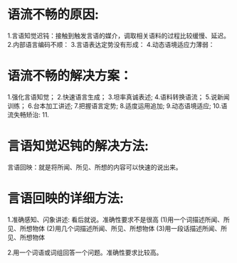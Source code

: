 # 语流不畅的原因:
1.言语知觉迟钝：接触到触发言语的媒介，调取相关语料的过程比较缓慢、延迟。
2.内部语言编码不顺：
3.言语表达定势没有形成：
4.动态语境适应力薄弱：

# 语流不畅的解决方案：
1.强化言语知觉；
2.快速语言生成；
3.坦率真诚表述;
4.语料转换语流；
5.说新闻训练；
6.台本加工讲述;
7.把握语言定势;
8.适度运用追加;
9.动态语境适应;
10.语流失畅矫治:
11.

# 言语知觉迟钝的解决方法:
 言语回映：就是将所闻、所见、所想的内容可以快速的说出来。

# 言语回映的详细方法: 
1.准确感知、闪象讲述: 看后就说。准确性要求不是很高
(1)用一个词描述所闻、所见、所想物体
(2)用几个词描述所闻、所见、所想物体
(3)用一段话描述所闻、所见、所想物体

2.用一个词语或词组回答一个问题。准确性要求比较高。



